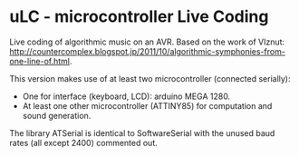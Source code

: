 uLC - microcontroller Live Coding
=============

Live coding of algorithmic music on an AVR.
Based on the work of VIznut: http://countercomplex.blogspot.jp/2011/10/algorithmic-symphonies-from-one-line-of.html.

This version makes use of at least two microcontroller (connected serially):
- One for interface (keyboard, LCD): arduino MEGA 1280.
- At least one other microcontroller (ATTINY85) for computation and sound generation.

The library ATSerial is identical to SoftwareSerial with the unused baud rates (all except 2400) commented out.
